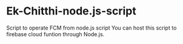 # Ek-Chitthi-node.js-script
Script to operate FCM from node.js script
You can host this script to firebase cloud funtion through Node.js.
